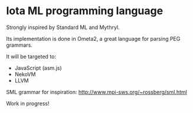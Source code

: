 Iota ML programming language
============================

Strongly inspired by Standard ML and Mythryl.

Its implementation is done in Ometa2, a great language 
for parsing PEG grammars.

It will be targeted to:
  - JavaScript (asm.js)
  - NekoVM
  - LLVM

SML grammar for inspiration: http://www.mpi-sws.org/~rossberg/sml.html

Work in progress!
